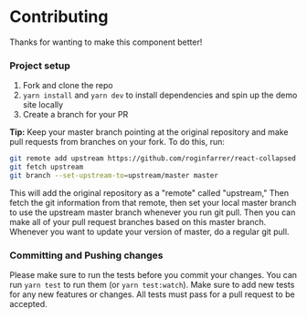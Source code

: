 # Contributing

Thanks for wanting to make this component better!

### Project setup

1.  Fork and clone the repo
2.  `yarn install` and `yarn dev` to install dependencies and spin up the demo site locally
3.  Create a branch for your PR

**Tip:** Keep your master branch pointing at the original repository and make pull requests from branches on your fork. To do this, run:

```bash
git remote add upstream https://github.com/roginfarrer/react-collapsed.git
git fetch upstream
git branch --set-upstream-to=upstream/master master
```

This will add the original repository as a "remote" called "upstream," Then fetch the git information from that remote, then set your local master branch to use the upstream master branch whenever you run git pull. Then you can make all of your pull request branches based on this master branch. Whenever you want to update your version of master, do a regular git pull.

### Committing and Pushing changes

Please make sure to run the tests before you commit your changes. You can run `yarn test` to run them (or `yarn test:watch`). Make sure to add new tests for any new features or changes. All tests must pass for a pull request to be accepted.
